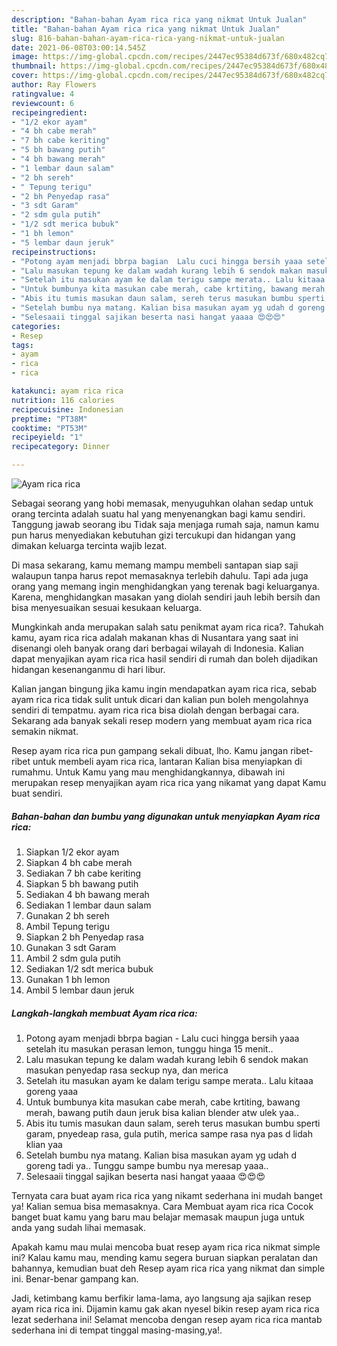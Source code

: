 ```yaml
---
description: "Bahan-bahan Ayam rica rica yang nikmat Untuk Jualan"
title: "Bahan-bahan Ayam rica rica yang nikmat Untuk Jualan"
slug: 816-bahan-bahan-ayam-rica-rica-yang-nikmat-untuk-jualan
date: 2021-06-08T03:00:14.545Z
image: https://img-global.cpcdn.com/recipes/2447ec95384d673f/680x482cq70/ayam-rica-rica-foto-resep-utama.jpg
thumbnail: https://img-global.cpcdn.com/recipes/2447ec95384d673f/680x482cq70/ayam-rica-rica-foto-resep-utama.jpg
cover: https://img-global.cpcdn.com/recipes/2447ec95384d673f/680x482cq70/ayam-rica-rica-foto-resep-utama.jpg
author: Ray Flowers
ratingvalue: 4
reviewcount: 6
recipeingredient:
- "1/2 ekor ayam"
- "4 bh cabe merah"
- "7 bh cabe keriting"
- "5 bh bawang putih"
- "4 bh bawang merah"
- "1 lembar daun salam"
- "2 bh sereh"
- " Tepung terigu"
- "2 bh Penyedap rasa"
- "3 sdt Garam"
- "2 sdm gula putih"
- "1/2 sdt merica bubuk"
- "1 bh lemon"
- "5 lembar daun jeruk"
recipeinstructions:
- "Potong ayam menjadi bbrpa bagian  Lalu cuci hingga bersih yaaa setelah itu masukan perasan lemon, tunggu hinga 15 menit.."
- "Lalu masukan tepung ke dalam wadah kurang lebih 6 sendok makan masukan penyedap rasa seckup nya, dan merica"
- "Setelah itu masukan ayam ke dalam terigu sampe merata.. Lalu kitaaa goreng yaaa"
- "Untuk bumbunya kita masukan cabe merah, cabe krtiting, bawang merah, bawang putih daun jeruk bisa kalian blender atw ulek yaa.."
- "Abis itu tumis masukan daun salam, sereh terus masukan bumbu sperti garam, pnyedeap rasa, gula putih, merica sampe rasa nya pas d lidah klian yaa"
- "Setelah bumbu nya matang. Kalian bisa masukan ayam yg udah d goreng tadi ya.. Tunggu sampe bumbu nya meresap yaaa.."
- "Selesaaii tinggal sajikan beserta nasi hangat yaaaa 😍😍😍"
categories:
- Resep
tags:
- ayam
- rica
- rica

katakunci: ayam rica rica 
nutrition: 116 calories
recipecuisine: Indonesian
preptime: "PT38M"
cooktime: "PT53M"
recipeyield: "1"
recipecategory: Dinner

---
```



![Ayam rica rica](https://img-global.cpcdn.com/recipes/2447ec95384d673f/680x482cq70/ayam-rica-rica-foto-resep-utama.jpg)

Sebagai seorang yang hobi memasak, menyuguhkan olahan sedap untuk orang tercinta adalah suatu hal yang menyenangkan bagi kamu sendiri. Tanggung jawab seorang ibu Tidak saja menjaga rumah saja, namun kamu pun harus menyediakan kebutuhan gizi tercukupi dan hidangan yang dimakan keluarga tercinta wajib lezat.

Di masa  sekarang, kamu memang mampu membeli santapan siap saji walaupun tanpa harus repot memasaknya terlebih dahulu. Tapi ada juga orang yang memang ingin menghidangkan yang terenak bagi keluarganya. Karena, menghidangkan masakan yang diolah sendiri jauh lebih bersih dan bisa menyesuaikan sesuai kesukaan keluarga. 



Mungkinkah anda merupakan salah satu penikmat ayam rica rica?. Tahukah kamu, ayam rica rica adalah makanan khas di Nusantara yang saat ini disenangi oleh banyak orang dari berbagai wilayah di Indonesia. Kalian dapat menyajikan ayam rica rica hasil sendiri di rumah dan boleh dijadikan hidangan kesenanganmu di hari libur.

Kalian jangan bingung jika kamu ingin mendapatkan ayam rica rica, sebab ayam rica rica tidak sulit untuk dicari dan kalian pun boleh mengolahnya sendiri di tempatmu. ayam rica rica bisa diolah dengan berbagai cara. Sekarang ada banyak sekali resep modern yang membuat ayam rica rica semakin nikmat.

Resep ayam rica rica pun gampang sekali dibuat, lho. Kamu jangan ribet-ribet untuk membeli ayam rica rica, lantaran Kalian bisa menyiapkan di rumahmu. Untuk Kamu yang mau menghidangkannya, dibawah ini merupakan resep menyajikan ayam rica rica yang nikamat yang dapat Kamu buat sendiri.

<!--inarticleads1-->

##### Bahan-bahan dan bumbu yang digunakan untuk menyiapkan Ayam rica rica:

1. Siapkan 1/2 ekor ayam
1. Siapkan 4 bh cabe merah
1. Sediakan 7 bh cabe keriting
1. Siapkan 5 bh bawang putih
1. Sediakan 4 bh bawang merah
1. Sediakan 1 lembar daun salam
1. Gunakan 2 bh sereh
1. Ambil  Tepung terigu
1. Siapkan 2 bh Penyedap rasa
1. Gunakan 3 sdt Garam
1. Ambil 2 sdm gula putih
1. Sediakan 1/2 sdt merica bubuk
1. Gunakan 1 bh lemon
1. Ambil 5 lembar daun jeruk




<!--inarticleads2-->

##### Langkah-langkah membuat Ayam rica rica:

1. Potong ayam menjadi bbrpa bagian  - Lalu cuci hingga bersih yaaa setelah itu masukan perasan lemon, tunggu hinga 15 menit..
1. Lalu masukan tepung ke dalam wadah kurang lebih 6 sendok makan masukan penyedap rasa seckup nya, dan merica
1. Setelah itu masukan ayam ke dalam terigu sampe merata.. Lalu kitaaa goreng yaaa
1. Untuk bumbunya kita masukan cabe merah, cabe krtiting, bawang merah, bawang putih daun jeruk bisa kalian blender atw ulek yaa..
1. Abis itu tumis masukan daun salam, sereh terus masukan bumbu sperti garam, pnyedeap rasa, gula putih, merica sampe rasa nya pas d lidah klian yaa
1. Setelah bumbu nya matang. Kalian bisa masukan ayam yg udah d goreng tadi ya.. Tunggu sampe bumbu nya meresap yaaa..
1. Selesaaii tinggal sajikan beserta nasi hangat yaaaa 😍😍😍




Ternyata cara buat ayam rica rica yang nikamt sederhana ini mudah banget ya! Kalian semua bisa memasaknya. Cara Membuat ayam rica rica Cocok banget buat kamu yang baru mau belajar memasak maupun juga untuk anda yang sudah lihai memasak.

Apakah kamu mau mulai mencoba buat resep ayam rica rica nikmat simple ini? Kalau kamu mau, mending kamu segera buruan siapkan peralatan dan bahannya, kemudian buat deh Resep ayam rica rica yang nikmat dan simple ini. Benar-benar gampang kan. 

Jadi, ketimbang kamu berfikir lama-lama, ayo langsung aja sajikan resep ayam rica rica ini. Dijamin kamu gak akan nyesel bikin resep ayam rica rica lezat sederhana ini! Selamat mencoba dengan resep ayam rica rica mantab sederhana ini di tempat tinggal masing-masing,ya!.

